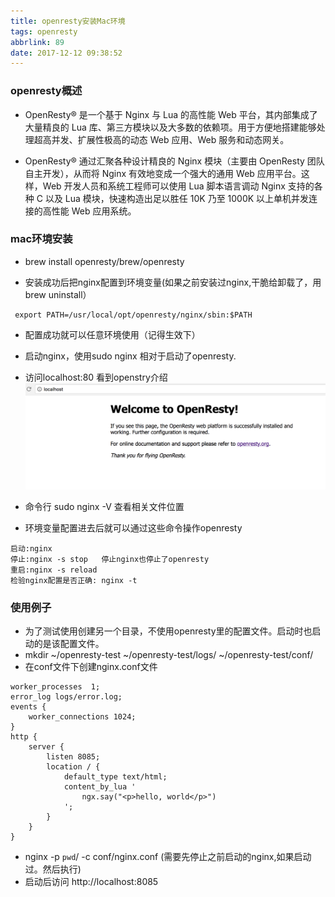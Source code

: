 ```yaml
---
title: openresty安装Mac环境
tags: openresty
abbrlink: 89
date: 2017-12-12 09:38:52
---
```


### openresty概述

- OpenResty® 是一个基于 Nginx 与 Lua 的高性能 Web 平台，其内部集成了大量精良的 Lua 库、第三方模块以及大多数的依赖项。用于方便地搭建能够处理超高并发、扩展性极高的动态 Web 应用、Web 服务和动态网关。

- OpenResty® 通过汇聚各种设计精良的 Nginx 模块（主要由 OpenResty 团队自主开发），从而将 Nginx 有效地变成一个强大的通用 Web 应用平台。这样，Web 开发人员和系统工程师可以使用 Lua 脚本语言调动 Nginx 支持的各种 C 以及 Lua 模块，快速构造出足以胜任 10K 乃至 1000K 以上单机并发连接的高性能 Web 应用系统。

### mac环境安装

 - brew install openresty/brew/openresty
 
 
 <!-- more -->
 
 - 安装成功后把nginx配置到环境变量(如果之前安装过nginx,干脆给卸载了，用brew uninstall）

 ```
  export PATH=/usr/local/opt/openresty/nginx/sbin:$PATH
 ```
 - 配置成功就可以任意环境使用（记得生效下）
- 启动nginx，使用sudo nginx 相对于启动了openresty.
- 访问localhost:80 看到openstry介绍
![](https://raw.githubusercontent.com/zhulg/allpic/master/openresty_index.png)

- 命令行 sudo nginx -V 查看相关文件位置

- 环境变量配置进去后就可以通过这些命令操作openresty

```
启动:nginx
停止:nginx -s stop   停止nginx也停止了openresty
重启:nginx -s reload
检验nginx配置是否正确: nginx -t

```

### 使用例子

- 为了测试使用创建另一个目录，不使用openresty里的配置文件。启动时也启动的是该配置文件。
- mkdir ~/openresty-test ~/openresty-test/logs/ ~/openresty-test/conf/
- 在conf文件下创建nginx.conf文件

```
worker_processes  1;
error_log logs/error.log;
events {
    worker_connections 1024;
}
http {
    server {
        listen 8085;
        location / {
            default_type text/html;
            content_by_lua '
                ngx.say("<p>hello, world</p>")
            ';
        }
    }
}
```

- nginx -p `pwd`/ -c conf/nginx.conf  (需要先停止之前启动的nginx,如果启动过。然后执行)
- 启动后访问 http://localhost:8085 


